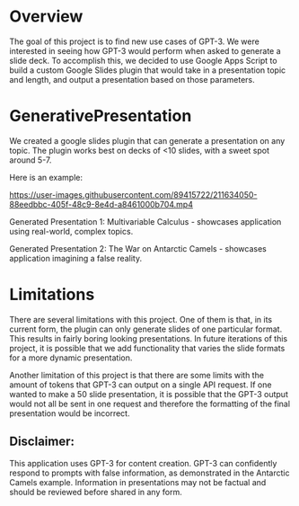 # Overview

The goal of this project is to find new use cases of GPT-3. We were interested in seeing how GPT-3 would perform when asked to generate a slide deck. To accomplish this, we decided to use Google Apps Script to build a custom Google Slides plugin that would take in a presentation topic and length, and output a presentation based on those parameters. 

# GenerativePresentation
We created a google slides plugin that can generate a presentation on any topic. The plugin works best on decks of <10 slides, with a sweet spot around 5-7.

Here is an example:

https://user-images.githubusercontent.com/89415722/211634050-88eedbbc-405f-48c9-8e4d-a8461000b704.mp4

Generated Presentation 1: Multivariable Calculus - showcases application using real-world, complex topics.

Generated Presentation 2: The War on Antarctic Camels - showcases application imagining a false reality.

# Limitations

There are several limitations with this project. One of them is that, in its current form, the plugin can only generate slides of one particular format. This results in fairly boring looking presentations. In future iterations of this project, it is possible that we add functionality that varies the slide formats for a more dynamic presentation. 

Another limitation of this project is that there are some limits with the amount of tokens that GPT-3 can output on a single API request. If one wanted to make a 50 slide presentation, it is possible that the GPT-3 output would not all be sent in one request and therefore the formatting of the final presentation would be incorrect. 

## Disclaimer:
This application uses GPT-3 for content creation.  GPT-3 can confidently respond to prompts with false information, as demonstrated in the Antarctic Camels example.  Information in presentations may not be factual and should be reviewed before shared in any form.
